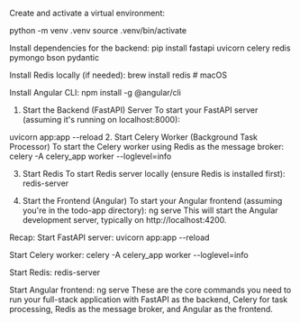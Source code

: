 Create and activate a virtual environment:


python -m venv .venv
source .venv/bin/activate  


Install dependencies for the backend:
pip install fastapi uvicorn celery redis pymongo bson pydantic


Install Redis locally (if needed):
brew install redis  # macOS


Install Angular CLI:
npm install -g @angular/cli



1. Start the Backend (FastAPI) Server
To start your FastAPI server (assuming it's running on localhost:8000):


uvicorn app:app --reload
2. Start Celery Worker (Background Task Processor)
To start the Celery worker using Redis as the message broker:
celery -A celery_app worker --loglevel=info



3. Start Redis
To start Redis server locally (ensure Redis is installed first):
redis-server

4. Start the Frontend (Angular)
To start your Angular frontend (assuming you're in the todo-app directory):
ng serve
This will start the Angular development server, typically on http://localhost:4200.



Recap:
Start FastAPI server:
uvicorn app:app --reload


Start Celery worker:
celery -A celery_app worker --loglevel=info


Start Redis:
redis-server


Start Angular frontend:
ng serve
These are the core commands you need to run your full-stack application with FastAPI as the backend, Celery for task processing, Redis as the message broker, and Angular as the frontend.


